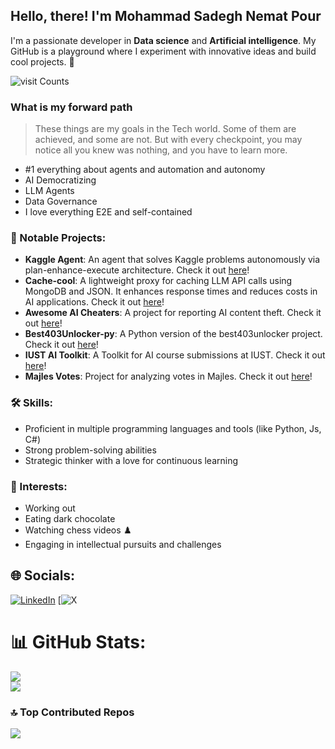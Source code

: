 ## **Hello, there! I'm Mohammad Sadegh Nemat Pour**

I'm a passionate developer in **Data science** and **Artificial intelligence**. My GitHub is a playground where I experiment with innovative ideas and build cool projects. 🚀

![visit Counts](https://visitcount.itsvg.in/api?id=Msnp1381&icon=5&color=1)

### What is my forward path
> These things are my goals in the Tech world. Some of them are achieved, and some are not. 
> But with every checkpoint, you may notice all you knew was nothing, and you have to learn more.
- #1 everything about agents and automation and autonomy
- AI Democratizing
- LLM Agents
- Data Governance
- I love everything E2E and self-contained

### 🌟 Notable Projects:
- **Kaggle Agent**: An agent that solves Kaggle problems autonomously via plan-enhance-execute architecture. Check it out [here](https://github.com/MSNP1381/kaggle-agent)!
- **Cache-cool**: A lightweight proxy for caching LLM API calls using MongoDB and JSON. It enhances response times and reduces costs in AI applications. Check it out [here](https://github.com/MSNP1381/cache-cool)!
- **Awesome AI Cheaters**: A project for reporting AI content theft. Check it out [here](https://github.com/MSNP1381/awesome-persian-ai-cheaters)!
- **Best403Unlocker-py**: A Python version of the best403unlocker project. Check it out [here](https://github.com/403unlocker/best403unlocker-py)!
- **IUST AI Toolkit**: A Toolkit for AI course submissions at IUST. Check it out [here](https://github.com/MSNP1381/iust_ai_toolkit)!
- **Majles Votes**: Project for analyzing votes in Majles. Check it out [here](https://github.com/MSNP1381/majles-votes)!

### 🛠️ Skills:

- Proficient in multiple programming languages and tools (like Python, Js, C#)
- Strong problem-solving abilities
- Strategic thinker with a love for continuous learning

### 🎯 Interests:
- Working out
- Eating dark chocolate
- Watching chess videos ♟️
- Engaging in intellectual pursuits and challenges

## 🌐 Socials:
[![LinkedIn](https://img.shields.io/badge/LinkedIn-%230077B5.svg?logo=linkedin&logoColor=white)](https://linkedin.com/in/Msnp1381) [![X](https://img.shields.io/badge/X-black.svg?logo=X&logoColor=white)


# 📊 GitHub Stats:
![](https://github-readme-streak-stats.herokuapp.com/?user=Msnp1381&theme=dark&hide_border=true)<br/>
![](https://github-readme-stats.vercel.app/api/top-langs/?username=Msnp1381&theme=dark&hide_border=true&include_all_commits=false&count_private=false&layout=compact)

### 🔝 Top Contributed Repos
![](https://github-contributor-stats.vercel.app/api?username=Msnp1381&limit=5&theme=dark&combine_all_yearly_contributions=true)
